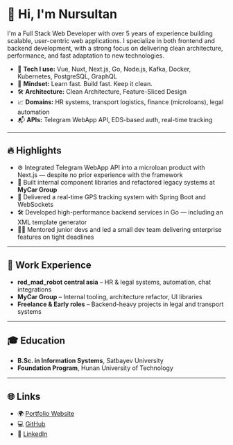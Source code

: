 # 👋 Hi, I'm Nursultan

I'm a Full Stack Web Developer with over 5 years of experience building scalable, user-centric web applications. I specialize in both frontend and backend development, with a strong focus on delivering clean architecture, performance, and fast adaptation to new technologies.

- 🔧 **Tech I use:** Vue, Nuxt, Next.js, Go, Node.js, Kafka, Docker, Kubernetes, PostgreSQL, GraphQL
- 🧠 **Mindset:** Learn fast. Build fast. Keep it clean.
- 🛠️ **Architecture:** Clean Architecture, Feature-Sliced Design
- 📈 **Domains:** HR systems, transport logistics, finance (microloans), legal automation
- 📬 **APIs:** Telegram WebApp API, EDS-based auth, real-time tracking

---

## 🔥 Highlights

- ⚙️ Integrated Telegram WebApp API into a microloan product with Next.js — despite no prior experience with the framework
- 🧩 Built internal component libraries and refactored legacy systems at **MyCar Group**
- 🚚 Delivered a real-time GPS tracking system with Spring Boot and WebSockets
- 🛠️ Developed high-performance backend services in Go — including an XML template generator
- 🧑‍🏫 Mentored junior devs and led a small dev team delivering enterprise features on tight deadlines

---

## 💼 Work Experience

- **red_mad_robot central asia** – HR & legal systems, automation, chat integrations  
- **MyCar Group** – Internal tooling, architecture refactor, UI libraries  
- **Freelance & Early roles** – Backend-heavy projects in legal and transport systems  

---

## 🎓 Education

- **B.Sc. in Information Systems**, Satbayev University  
- **Foundation Program**, Hunan University of Technology  

---

## 🌐 Links

- 🌍 [Portfolio Website](https://lone-social.com)  
- 💻 [GitHub](https://github.com/VariableSan)  
- 💼 [LinkedIn](https://linkedin.com/in/nnursultan)  
